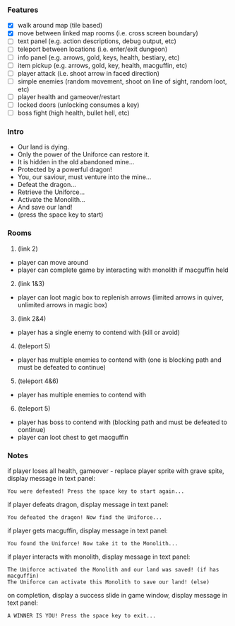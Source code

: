 ### Features

- [x] walk around map (tile based)
- [x] move between linked map rooms (i.e. cross screen boundary)
- [ ] text panel (e.g. action descriptions, debug output, etc)
- [ ] teleport between locations (i.e. enter/exit dungeon)
- [ ] info panel (e.g. arrows, gold, keys, health, bestiary, etc)
- [ ] item pickup (e.g. arrows, gold, key, health, macguffin, etc)
- [ ] player attack (i.e. shoot arrow in faced direction)
- [ ] simple enemies (random movement, shoot on line of sight, random loot, etc)
- [ ] player health and gameover/restart
- [ ] locked doors (unlocking consumes a key)
- [ ] boss fight (high health, bullet hell, etc)

### Intro

* Our land is dying.
* Only the power of the Uniforce can restore it.
* It is hidden in the old abandoned mine...
* Protected by a powerful dragon!
* You, our saviour, must venture into the mine...
* Defeat the dragon...
* Retrieve the Uniforce...
* Activate the Monolith...
* And save our land!
* (press the space key to start)

### Rooms

1. (link 2)
* player can move around
* player can complete game by interacting with monolith if macguffin held

2. (link 1&3)
* player can loot magic box to replenish arrows (limited arrows in quiver, unlimited arrows in magic box)

3. (link 2&4)
* player has a single enemy to contend with (kill or avoid)

4. (teleport 5)
* player has multiple enemies to contend with (one is blocking path and must be defeated to continue)

5. (teleport 4&6)
* player has multiple enemies to contend with

6. (teleport 5)
* player has boss to contend with (blocking path and must be defeated to continue)
* player can loot chest to get macguffin

### Notes

if player loses all health, gameover - replace player sprite with grave spite, display message in text panel:

```
You were defeated! Press the space key to start again...
```

if player defeats dragon, display message in text panel:

```
You defeated the dragon! Now find the Uniforce...
```

if player gets macguffin, display message in text panel:

```
You found the Uniforce! Now take it to the Monolith...
```

if player interacts with monolith, display message in text panel:

```
The Uniforce activated the Monolith and our land was saved! (if has macguffin)
The Uniforce can activate this Monolith to save our land! (else)
```

on completion, display a success slide in game window, display message in text panel:

```
A WINNER IS YOU! Press the space key to exit...
```

